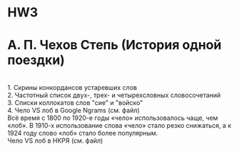 # HW3
 # А. П. Чехов Степь (История одной поездки)
<br>
1. Скрины конкордансов устаревших слов
<br>
2. Частотный список двух-, трех- и четырехсловных словосочетаний
<br>
3. Списки коллокатов  слов "сие" и "войско" 
<br>
4. Чело VS лоб в Google Ngrams (см. файл)
<br>
Всё время с 1800 по 1920-е годы «чело» использовалось чаще, чем «лоб». В 1910-х использование слова «чело» стало резко снижаться, а к 1924 году слово «лоб» стало более популярным.
<br>
Чело VS лоб в НКРЯ (см. файл)
